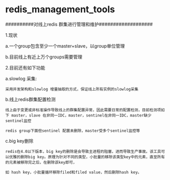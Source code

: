 # redis_management_tools
##########对线上redis 群集进行管理和维护###################

1.现状

  a.一个group包含至少一个master+slave，以group单位管理

  b.目前线上有近上万个groups需要管理

2.目前还有如下功能

  a.slowlog 采集:
  
    采用并发架构和slowlog 增量抽取的方式，保证线上所有实例的slowlog采集
	
  b.线上redis群集配置检测
  
    线上由于变更或非标准操作导致线上的群集配置异常，因此需要日常的配置检测，目前检测项如下 master，slave 在非同一IDC，master，sentinel在非同一IDC，master缺少sentinel监控
	
	redis group下面但sentinel 配置未删除，master受多个sentinel监控等
	
  c.big key删除
  
    redis在4.0以下版本，big key的删除是会导致主进程的阻塞，进而导致生产事故。该工具可以优雅的删除big key。原理为针对不同的类型，小批量的移除该类型key中的元素，直至所有的元素被移除完之后，在删除该key即可，
	
	如 hash key，小批量循环移除filed和filed value，然后删除hash key。

